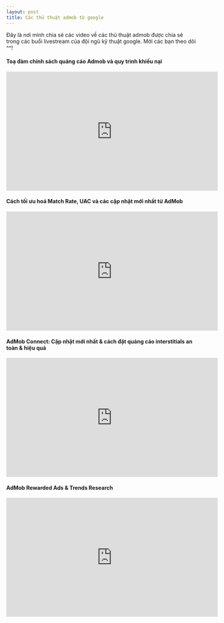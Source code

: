```yaml
---
layout: post
title: Các thủ thuật admob từ google
---
```

Đây là nơi mình chia sẻ các video về các thủ thuật admob được chia sẻ trong các buổi livestream của đội ngũ kỹ thuật google.
Mời các bạn theo dõi ^^!


#### Toạ đàm chính sách quảng cáo Admob và quy trình khiếu nại
<iframe width="560" height="315" src="https://www.youtube.com/embed/qZc6lkn5sP0" frameborder="0" allow="accelerometer; autoplay; encrypted-media; gyroscope; picture-in-picture" allowfullscreen></iframe>


#### Cách tối ưu hoá Match Rate, UAC và các cập nhật mới nhất từ AdMob
<iframe width="560" height="315" src="https://www.youtube.com/embed/cyPVfcrpUGw" frameborder="0" allow="accelerometer; autoplay; encrypted-media; gyroscope; picture-in-picture" allowfullscreen></iframe>


#### AdMob Connect: Cập nhật mới nhất & cách đặt quảng cáo interstitials an toàn & hiệu quả
<iframe width="560" height="315" src="https://www.youtube.com/embed/W3zp-AIrTMY" frameborder="0" allow="accelerometer; autoplay; encrypted-media; gyroscope; picture-in-picture" allowfullscreen></iframe>


#### AdMob Rewarded Ads & Trends Research
<iframe width="560" height="315" src="https://www.youtube.com/embed/5YNXR9LPCWs" frameborder="0" allow="accelerometer; autoplay; encrypted-media; gyroscope; picture-in-picture" allowfullscreen></iframe>
